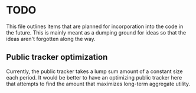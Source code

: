 # TODO

This file outlines items that are planned for incorporation into the code in
the future.  This is mainly meant as a dumping ground for ideas so that the
ideas aren't forgotten along the way.

## Public tracker optimization

Currently, the public tracker takes a lump sum amount of a constant size each
period.  It would be better to have an optimizing public tracker here that
attempts to find the amount that maximizes long-term aggregate utility.

